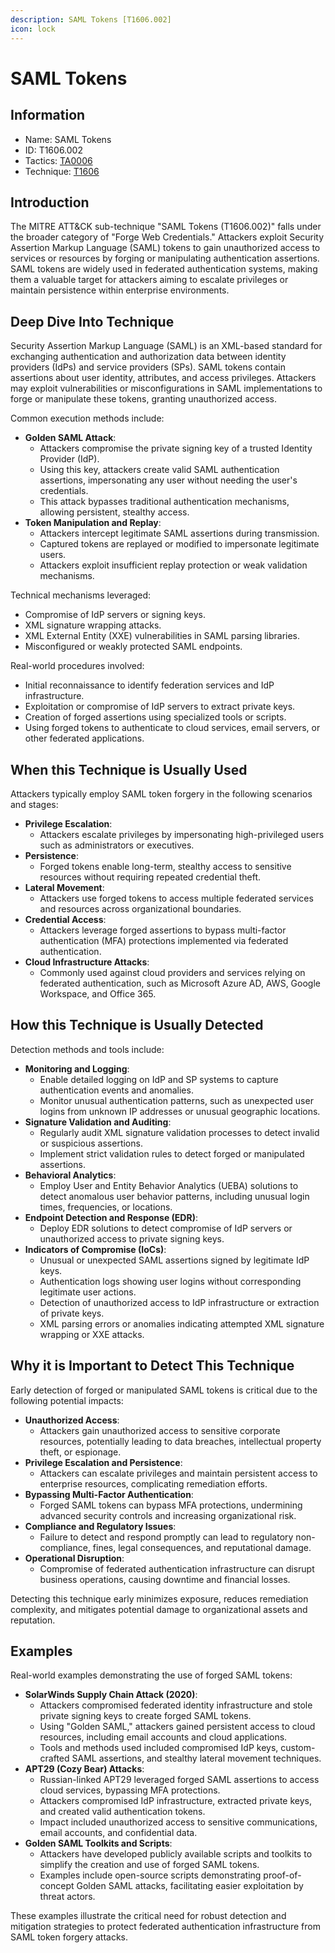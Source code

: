 ```yaml
---
description: SAML Tokens [T1606.002]
icon: lock
---
```


# SAML Tokens

## Information

* Name: SAML Tokens
* ID: T1606.002
* Tactics: [TA0006](../)
* Technique: [T1606](./)

## Introduction

The MITRE ATT\&CK sub-technique "SAML Tokens (T1606.002)" falls under the broader category of "Forge Web Credentials." Attackers exploit Security Assertion Markup Language (SAML) tokens to gain unauthorized access to services or resources by forging or manipulating authentication assertions. SAML tokens are widely used in federated authentication systems, making them a valuable target for attackers aiming to escalate privileges or maintain persistence within enterprise environments.

## Deep Dive Into Technique

Security Assertion Markup Language (SAML) is an XML-based standard for exchanging authentication and authorization data between identity providers (IdPs) and service providers (SPs). SAML tokens contain assertions about user identity, attributes, and access privileges. Attackers may exploit vulnerabilities or misconfigurations in SAML implementations to forge or manipulate these tokens, granting unauthorized access.

Common execution methods include:

* **Golden SAML Attack**:
  * Attackers compromise the private signing key of a trusted Identity Provider (IdP).
  * Using this key, attackers create valid SAML authentication assertions, impersonating any user without needing the user's credentials.
  * This attack bypasses traditional authentication mechanisms, allowing persistent, stealthy access.
* **Token Manipulation and Replay**:
  * Attackers intercept legitimate SAML assertions during transmission.
  * Captured tokens are replayed or modified to impersonate legitimate users.
  * Attackers exploit insufficient replay protection or weak validation mechanisms.

Technical mechanisms leveraged:

* Compromise of IdP servers or signing keys.
* XML signature wrapping attacks.
* XML External Entity (XXE) vulnerabilities in SAML parsing libraries.
* Misconfigured or weakly protected SAML endpoints.

Real-world procedures involved:

* Initial reconnaissance to identify federation services and IdP infrastructure.
* Exploitation or compromise of IdP servers to extract private keys.
* Creation of forged assertions using specialized tools or scripts.
* Using forged tokens to authenticate to cloud services, email servers, or other federated applications.

## When this Technique is Usually Used

Attackers typically employ SAML token forgery in the following scenarios and stages:

* **Privilege Escalation**:
  * Attackers escalate privileges by impersonating high-privileged users such as administrators or executives.
* **Persistence**:
  * Forged tokens enable long-term, stealthy access to sensitive resources without requiring repeated credential theft.
* **Lateral Movement**:
  * Attackers use forged tokens to access multiple federated services and resources across organizational boundaries.
* **Credential Access**:
  * Attackers leverage forged assertions to bypass multi-factor authentication (MFA) protections implemented via federated authentication.
* **Cloud Infrastructure Attacks**:
  * Commonly used against cloud providers and services relying on federated authentication, such as Microsoft Azure AD, AWS, Google Workspace, and Office 365.

## How this Technique is Usually Detected

Detection methods and tools include:

* **Monitoring and Logging**:
  * Enable detailed logging on IdP and SP systems to capture authentication events and anomalies.
  * Monitor unusual authentication patterns, such as unexpected user logins from unknown IP addresses or unusual geographic locations.
* **Signature Validation and Auditing**:
  * Regularly audit XML signature validation processes to detect invalid or suspicious assertions.
  * Implement strict validation rules to detect forged or manipulated assertions.
* **Behavioral Analytics**:
  * Employ User and Entity Behavior Analytics (UEBA) solutions to detect anomalous user behavior patterns, including unusual login times, frequencies, or locations.
* **Endpoint Detection and Response (EDR)**:
  * Deploy EDR solutions to detect compromise of IdP servers or unauthorized access to private signing keys.
* **Indicators of Compromise (IoCs)**:
  * Unusual or unexpected SAML assertions signed by legitimate IdP keys.
  * Authentication logs showing user logins without corresponding legitimate user actions.
  * Detection of unauthorized access to IdP infrastructure or extraction of private keys.
  * XML parsing errors or anomalies indicating attempted XML signature wrapping or XXE attacks.

## Why it is Important to Detect This Technique

Early detection of forged or manipulated SAML tokens is critical due to the following potential impacts:

* **Unauthorized Access**:
  * Attackers gain unauthorized access to sensitive corporate resources, potentially leading to data breaches, intellectual property theft, or espionage.
* **Privilege Escalation and Persistence**:
  * Attackers can escalate privileges and maintain persistent access to enterprise resources, complicating remediation efforts.
* **Bypassing Multi-Factor Authentication**:
  * Forged SAML tokens can bypass MFA protections, undermining advanced security controls and increasing organizational risk.
* **Compliance and Regulatory Issues**:
  * Failure to detect and respond promptly can lead to regulatory non-compliance, fines, legal consequences, and reputational damage.
* **Operational Disruption**:
  * Compromise of federated authentication infrastructure can disrupt business operations, causing downtime and financial losses.

Detecting this technique early minimizes exposure, reduces remediation complexity, and mitigates potential damage to organizational assets and reputation.

## Examples

Real-world examples demonstrating the use of forged SAML tokens:

* **SolarWinds Supply Chain Attack (2020)**:
  * Attackers compromised federated identity infrastructure and stole private signing keys to create forged SAML tokens.
  * Using "Golden SAML," attackers gained persistent access to cloud resources, including email accounts and cloud applications.
  * Tools and methods used included compromised IdP keys, custom-crafted SAML assertions, and stealthy lateral movement techniques.
* **APT29 (Cozy Bear) Attacks**:
  * Russian-linked APT29 leveraged forged SAML assertions to access cloud services, bypassing MFA protections.
  * Attackers compromised IdP infrastructure, extracted private keys, and created valid authentication tokens.
  * Impact included unauthorized access to sensitive communications, email accounts, and confidential data.
* **Golden SAML Toolkits and Scripts**:
  * Attackers have developed publicly available scripts and toolkits to simplify the creation and use of forged SAML tokens.
  * Examples include open-source scripts demonstrating proof-of-concept Golden SAML attacks, facilitating easier exploitation by threat actors.

These examples illustrate the critical need for robust detection and mitigation strategies to protect federated authentication infrastructure from SAML token forgery attacks.
